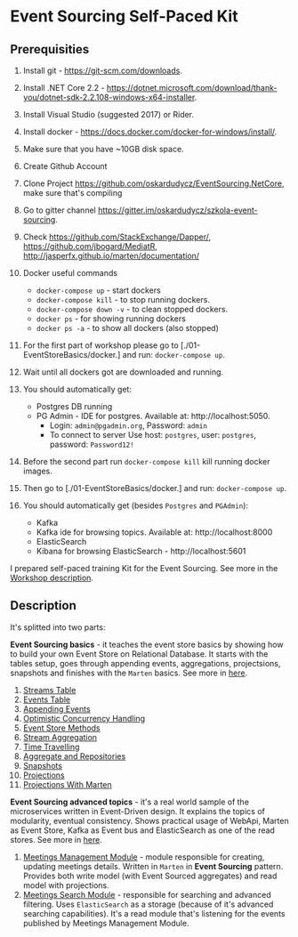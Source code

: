 # Event Sourcing Self-Paced Kit

## Prerequisities

1. Install git - https://git-scm.com/downloads.
2. Install .NET Core 2.2 - https://dotnet.microsoft.com/download/thank-you/dotnet-sdk-2.2.108-windows-x64-installer.
3. Install Visual Studio (suggested 2017) or Rider.
4. Install docker - https://docs.docker.com/docker-for-windows/install/.
5. Make sure that you have ~10GB disk space.
6. Create Github Account
7. Clone Project https://github.com/oskardudycz/EventSourcing.NetCore, make sure that's compiling
8. Go to gitter channel https://gitter.im/oskardudycz/szkola-event-sourcing.
9. Check https://github.com/StackExchange/Dapper/, https://github.com/jbogard/MediatR, http://jasperfx.github.io/marten/documentation/
10. Docker useful commands

    - `docker-compose up` - start dockers
    - `docker-compose kill` - to stop running dockers.
    - `docker-compose down -v` - to clean stopped dockers.
    - `docker ps` - for showing running dockers
    - `docker ps -a` - to show all dockers (also stopped)

11. For the first part of workshop please go to [./01-EventStoreBasics/docker.] and run: `docker-compose up`.
12. Wait until all dockers got are downloaded and running.
13. You should automatically get:

    - Postgres DB running
    - PG Admin - IDE for postgres. Available at: http://localhost:5050.
        - Login: `admin@pgadmin.org`, Password: `admin`
        - To connect to server Use host: `postgres`, user: `postgres`, password: `Password12!`

14. Before the second part run `docker-compose kill` kill running docker images.
15. Then go to [./01-EventStoreBasics/docker.] and run: `docker-compose up`.
16. You should automatically get (besides `Postgres` and `PGAdmin`):
    - Kafka
    - Kafka ide for browsing topics. Available at: http://localhost:8000
    - ElasticSearch
    - Kibana for browsing ElasticSearch - http://localhost:5601

I prepared self-paced training Kit for the Event Sourcing. See more in the [Workshop description](./Readme.md).

## Description

It's splitted into two parts:

**Event Sourcing basics** - it teaches the event store basics by showing how to build your own Event Store on Relational Database. It starts with the tables setup, goes through appending events, aggregations, projectsions, snapshots and finishes with the `Marten` basics. See more in [here](./01-EventStoreBasics/).

1. [Streams Table](./01-EventStoreBasics/01-CreateStreamsTable)
2. [Events Table](./01-EventStoreBasics/02-CreateEventsTable)
3. [Appending Events](./01-EventStoreBasics/03-CreateAppendEventFunction)
4. [Optimistic Concurrency Handling](03-OptimisticConcurrency)
5. [Event Store Methods](./01-EventStoreBasics/04-EventStoreMethods)
6. [Stream Aggregation](./01-EventStoreBasics/05-StreamAggregation)
7. [Time Travelling](./01-EventStoreBasics/06-TimeTraveling)
8. [Aggregate and Repositories](./01-EventStoreBasics/07-AggregateAndRepository)
9. [Snapshots](./01-EventStoreBasics/08-Snapshots)
10. [Projections](./01-EventStoreBasics/09-Projections)
11. [Projections With Marten](./01-EventStoreBasics/10-ProjectionsWithMarten)

**Event Sourcing advanced topics** - it's a real world sample of the microservices written in Event-Driven design. It explains the topics of modularity, eventual consistency. Shows practical usage of WebApi, Marten as Event Store, Kafka as Event bus and ElasticSearch as one of the read stores. See more in [here](./02-EventSourcingAdvanced/).

1. [Meetings Management Module](./02-EventSourcingAdvanced/MeetingsManagement) - module responsible for creating, updating meetings details. Written in `Marten` in **Event Sourcing** pattern. Provides both write model (with Event Sourced aggregates) and read model with projections.
2. [Meetings Search Module](./02-EventSourcingAdvanced/MeetingsSearch) - responsible for searching and advanced filtering. Uses `ElasticSearch` as a storage (because of it's advanced searching capabilities). It's a read module that's listening for the events published by Meetings Management Module.

